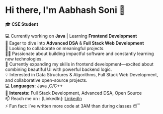 # Hi there, I'm Aabhash Soni 👋

🎓 **CSE Student** 

💻 Currently working on **Java** | Learning **Frontend Development**  
🌱 Eager to dive into **Advanced DSA** & **Full Stack Web Development**  
🤝 Looking to collaborate on meaningful projects  
👨‍💻 Passionate about building impactful software and constantly learning new technologies.  
🔭 Currently expanding my skills in frontend development—excited about combining beautiful UI with powerful backend logic.  
💡 Interested in Data Structures & Algorithms, Full Stack Web Development, and collaborative open-source projects.  
💻 **Languages:** Java ,C/C++  
🎯 **Interests:** Full Stack Development, Advanced DSA, Open Source  
📫 Reach me on : [LinkedIn]: [LinkedIn](https://www.linkedin.com/in/aabhash-soni-02562b30b)  
⚡ Fun fact: I’ve written more code at 3AM than during classes 😴  
